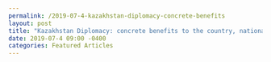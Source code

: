 ```yaml
---
permalink: /2019-07-4-kazakhstan-diplomacy-concrete-benefits
layout: post
title: "Kazakhstan Diplomacy: concrete benefits to the country, national business, every citizen"
date: 2019-07-4 09:00 -0400
categories: Featured Articles
---
```

